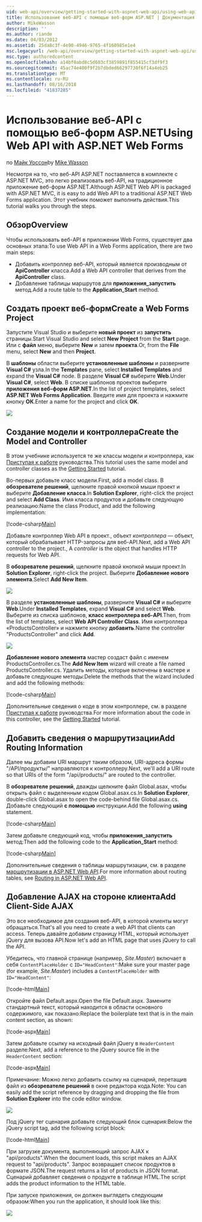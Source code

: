 ```yaml
---
uid: web-api/overview/getting-started-with-aspnet-web-api/using-web-api-with-aspnet-web-forms
title: Использование веб-API с помощью веб-форм ASP.NET | Документация Майкрософт
author: MikeWasson
description: ''
ms.author: riande
ms.date: 04/03/2012
ms.assetid: 25da8c3f-4e90-4946-9765-4f160985e1e4
msc.legacyurl: /web-api/overview/getting-started-with-aspnet-web-api/using-web-api-with-aspnet-web-forms
msc.type: authoredcontent
ms.openlocfilehash: a14bf0abd8c5d603cf3859891f855415cf3df9f3
ms.sourcegitcommit: 45ac74e400f9f2b7dbded66297730f6f14a4eb25
ms.translationtype: MT
ms.contentlocale: ru-RU
ms.lasthandoff: 08/16/2018
ms.locfileid: "41837285"
---
```

<a name="using-web-api-with-aspnet-web-forms"></a><span data-ttu-id="1843e-102">Использование веб-API с помощью веб-форм ASP.NET</span><span class="sxs-lookup"><span data-stu-id="1843e-102">Using Web API with ASP.NET Web Forms</span></span>
====================
<span data-ttu-id="1843e-103">по [Майк Уоссон](https://github.com/MikeWasson)</span><span class="sxs-lookup"><span data-stu-id="1843e-103">by [Mike Wasson](https://github.com/MikeWasson)</span></span>

<span data-ttu-id="1843e-104">Несмотря на то, что веб-API ASP.NET поставляется в комплекте с ASP.NET MVC, это легко реализовать веб-API, на традиционное приложение веб-форм ASP.NET.</span><span class="sxs-lookup"><span data-stu-id="1843e-104">Although ASP.NET Web API is packaged with ASP.NET MVC, it is easy to add Web API to a traditional ASP.NET Web Forms application.</span></span> <span data-ttu-id="1843e-105">Этот учебник поможет выполнить действия.</span><span class="sxs-lookup"><span data-stu-id="1843e-105">This tutorial walks you through the steps.</span></span>

## <a name="overview"></a><span data-ttu-id="1843e-106">Обзор</span><span class="sxs-lookup"><span data-stu-id="1843e-106">Overview</span></span>

<span data-ttu-id="1843e-107">Чтобы использовать веб-API в приложении Web Forms, существует два основных этапа:</span><span class="sxs-lookup"><span data-stu-id="1843e-107">To use Web API in a Web Forms application, there are two main steps:</span></span>

- <span data-ttu-id="1843e-108">Добавить контроллер веб-API, который является производным от **ApiController** класса.</span><span class="sxs-lookup"><span data-stu-id="1843e-108">Add a Web API controller that derives from the **ApiController** class.</span></span>
- <span data-ttu-id="1843e-109">Добавление таблицы маршрутов для **приложения\_запустить** метод.</span><span class="sxs-lookup"><span data-stu-id="1843e-109">Add a route table to the **Application\_Start** method.</span></span>

## <a name="create-a-web-forms-project"></a><span data-ttu-id="1843e-110">Создать проект веб-форм</span><span class="sxs-lookup"><span data-stu-id="1843e-110">Create a Web Forms Project</span></span>

<span data-ttu-id="1843e-111">Запустите Visual Studio и выберите **новый проект** из **запустить** страницы.</span><span class="sxs-lookup"><span data-stu-id="1843e-111">Start Visual Studio and select **New Project** from the **Start** page.</span></span> <span data-ttu-id="1843e-112">Или с **файл** меню, выберите **New** и затем **проекта**.</span><span class="sxs-lookup"><span data-stu-id="1843e-112">Or, from the **File** menu, select **New** and then **Project**.</span></span>

<span data-ttu-id="1843e-113">В **шаблоны** области выберите **установленные шаблоны** и разверните **Visual C#** узла.</span><span class="sxs-lookup"><span data-stu-id="1843e-113">In the **Templates** pane, select **Installed Templates** and expand the **Visual C#** node.</span></span> <span data-ttu-id="1843e-114">В разделе **Visual C#** выберите **Web**.</span><span class="sxs-lookup"><span data-stu-id="1843e-114">Under **Visual C#**, select **Web**.</span></span> <span data-ttu-id="1843e-115">В списке шаблонов проектов выберите **приложения веб-форм ASP.NET**.</span><span class="sxs-lookup"><span data-stu-id="1843e-115">In the list of project templates, select **ASP.NET Web Forms Application**.</span></span> <span data-ttu-id="1843e-116">Введите имя для проекта и нажмите кнопку **ОК**.</span><span class="sxs-lookup"><span data-stu-id="1843e-116">Enter a name for the project and click **OK**.</span></span>

![](using-web-api-with-aspnet-web-forms/_static/image1.png)

## <a name="create-the-model-and-controller"></a><span data-ttu-id="1843e-117">Создание модели и контроллера</span><span class="sxs-lookup"><span data-stu-id="1843e-117">Create the Model and Controller</span></span>

<span data-ttu-id="1843e-118">В этом учебнике используется те же классы модели и контроллера, как [Приступая к работе](tutorial-your-first-web-api.md) руководства.</span><span class="sxs-lookup"><span data-stu-id="1843e-118">This tutorial uses the same model and controller classes as the [Getting Started](tutorial-your-first-web-api.md) tutorial.</span></span>

<span data-ttu-id="1843e-119">Во-первых добавьте класс модели.</span><span class="sxs-lookup"><span data-stu-id="1843e-119">First, add a model class.</span></span> <span data-ttu-id="1843e-120">В **обозревателе решений**, щелкните правой кнопкой мыши проект и выберите **Добавление класса**.</span><span class="sxs-lookup"><span data-stu-id="1843e-120">In **Solution Explorer**, right-click the project and select **Add Class**.</span></span> <span data-ttu-id="1843e-121">Имя класса продуктов и добавьте следующую реализацию:</span><span class="sxs-lookup"><span data-stu-id="1843e-121">Name the class Product, and add the following implementation:</span></span>

[!code-csharp[Main](using-web-api-with-aspnet-web-forms/samples/sample1.cs)]

<span data-ttu-id="1843e-122">Добавьте контроллер Web API в проект., объект *контроллера* — объект, который обрабатывает HTTP-запросы для веб-API.</span><span class="sxs-lookup"><span data-stu-id="1843e-122">Next, add a Web API controller to the project., A *controller* is the object that handles HTTP requests for Web API.</span></span>

<span data-ttu-id="1843e-123">В **обозревателе решений**, щелкните правой кнопкой мыши проект.</span><span class="sxs-lookup"><span data-stu-id="1843e-123">In **Solution Explorer**, right-click the project.</span></span> <span data-ttu-id="1843e-124">Выберите **Добавление нового элемента**.</span><span class="sxs-lookup"><span data-stu-id="1843e-124">Select **Add New Item**.</span></span>

![](using-web-api-with-aspnet-web-forms/_static/image2.png)

<span data-ttu-id="1843e-125">В разделе **установленные шаблоны**, разверните **Visual C#** и выберите **Web**.</span><span class="sxs-lookup"><span data-stu-id="1843e-125">Under **Installed Templates**, expand **Visual C#** and select **Web**.</span></span> <span data-ttu-id="1843e-126">Выберите из списка шаблонов, **класс контроллера веб-API**.</span><span class="sxs-lookup"><span data-stu-id="1843e-126">Then, from the list of templates, select **Web API Controller Class**.</span></span> <span data-ttu-id="1843e-127">Имя контроллера «ProductsController» и нажмите кнопку **добавить**.</span><span class="sxs-lookup"><span data-stu-id="1843e-127">Name the controller "ProductsController" and click **Add**.</span></span>

![](using-web-api-with-aspnet-web-forms/_static/image3.png)

<span data-ttu-id="1843e-128">**Добавление нового элемента** мастер создаст файл с именем ProductsController.cs.</span><span class="sxs-lookup"><span data-stu-id="1843e-128">The **Add New Item** wizard will create a file named ProductsController.cs.</span></span> <span data-ttu-id="1843e-129">Удалить методы, которые включены в мастере и добавьте следующие методы:</span><span class="sxs-lookup"><span data-stu-id="1843e-129">Delete the methods that the wizard included and add the following methods:</span></span>

[!code-csharp[Main](using-web-api-with-aspnet-web-forms/samples/sample2.cs)]

<span data-ttu-id="1843e-130">Дополнительные сведения о коде в этом контроллере, см. в разделе [Приступая к работе](tutorial-your-first-web-api.md) руководства.</span><span class="sxs-lookup"><span data-stu-id="1843e-130">For more information about the code in this controller, see the [Getting Started](tutorial-your-first-web-api.md) tutorial.</span></span>

## <a name="add-routing-information"></a><span data-ttu-id="1843e-131">Добавить сведения о маршрутизации</span><span class="sxs-lookup"><span data-stu-id="1843e-131">Add Routing Information</span></span>

<span data-ttu-id="1843e-132">Далее мы добавим URI маршрут таким образом, URI-адреса формы &quot;/API/продукты/&quot; направляются к контроллеру.</span><span class="sxs-lookup"><span data-stu-id="1843e-132">Next, we'll add a URI route so that URIs of the form &quot;/api/products/&quot; are routed to the controller.</span></span>

<span data-ttu-id="1843e-133">В **обозревателе решений**, дважды щелкните файл Global.asax, чтобы открыть файл с выделенным кодом Global.asax.cs.</span><span class="sxs-lookup"><span data-stu-id="1843e-133">In **Solution Explorer**, double-click Global.asax to open the code-behind file Global.asax.cs.</span></span> <span data-ttu-id="1843e-134">Добавьте следующий **с помощью** инструкции.</span><span class="sxs-lookup"><span data-stu-id="1843e-134">Add the following **using** statement.</span></span>

[!code-csharp[Main](using-web-api-with-aspnet-web-forms/samples/sample3.cs)]

<span data-ttu-id="1843e-135">Затем добавьте следующий код, чтобы **приложения\_запустить** метод:</span><span class="sxs-lookup"><span data-stu-id="1843e-135">Then add the following code to the **Application\_Start** method:</span></span>

[!code-csharp[Main](using-web-api-with-aspnet-web-forms/samples/sample4.cs)]

<span data-ttu-id="1843e-136">Дополнительные сведения о таблицы маршрутизации, см. в разделе [маршрутизации в ASP.NET Web API](../web-api-routing-and-actions/routing-in-aspnet-web-api.md).</span><span class="sxs-lookup"><span data-stu-id="1843e-136">For more information about routing tables, see [Routing in ASP.NET Web API](../web-api-routing-and-actions/routing-in-aspnet-web-api.md).</span></span>

## <a name="add-client-side-ajax"></a><span data-ttu-id="1843e-137">Добавление AJAX на стороне клиента</span><span class="sxs-lookup"><span data-stu-id="1843e-137">Add Client-Side AJAX</span></span>

<span data-ttu-id="1843e-138">Это все необходимое для создания веб-API, в которой клиенты могут обращаться.</span><span class="sxs-lookup"><span data-stu-id="1843e-138">That's all you need to create a web API that clients can access.</span></span> <span data-ttu-id="1843e-139">Теперь давайте добавим страницу HTML, который использует jQuery для вызова API.</span><span class="sxs-lookup"><span data-stu-id="1843e-139">Now let's add an HTML page that uses jQuery to call the API.</span></span>

<span data-ttu-id="1843e-140">Убедитесь, что главной странице (например, *Site.Master*) включает в себя `ContentPlaceHolder` с `ID="HeadContent"`:</span><span class="sxs-lookup"><span data-stu-id="1843e-140">Make sure your master page (for example, *Site.Master*) includes a `ContentPlaceHolder` with `ID="HeadContent"`:</span></span>

[!code-html[Main](using-web-api-with-aspnet-web-forms/samples/sample8.html)]

<span data-ttu-id="1843e-141">Откройте файл Default.aspx.</span><span class="sxs-lookup"><span data-stu-id="1843e-141">Open the file Default.aspx.</span></span> <span data-ttu-id="1843e-142">Замените стандартный текст, который находится в области основного содержимого, как показано:</span><span class="sxs-lookup"><span data-stu-id="1843e-142">Replace the boilerplate text that is in the main content section, as shown:</span></span>

[!code-aspx[Main](using-web-api-with-aspnet-web-forms/samples/sample5.aspx)]

<span data-ttu-id="1843e-143">Затем добавьте ссылку на исходный файл jQuery в `HeaderContent` разделе:</span><span class="sxs-lookup"><span data-stu-id="1843e-143">Next, add a reference to the jQuery source file in the `HeaderContent` section:</span></span>

[!code-aspx[Main](using-web-api-with-aspnet-web-forms/samples/sample6.aspx?highlight=2)]

<span data-ttu-id="1843e-144">Примечание: Можно легко добавить ссылку на сценарий, перетащив файл из **обозревателе решений** в окне редактора кода.</span><span class="sxs-lookup"><span data-stu-id="1843e-144">Note: You can easily add the script reference by dragging and dropping the file from **Solution Explorer** into the code editor window.</span></span>

![](using-web-api-with-aspnet-web-forms/_static/image4.png)

<span data-ttu-id="1843e-145">Под jQuery тег сценария добавьте следующий блок сценария:</span><span class="sxs-lookup"><span data-stu-id="1843e-145">Below the jQuery script tag, add the following script block:</span></span>

[!code-html[Main](using-web-api-with-aspnet-web-forms/samples/sample7.html)]

<span data-ttu-id="1843e-146">При загрузке документа, выполняющий запрос AJAX к &quot;api/products&quot;.</span><span class="sxs-lookup"><span data-stu-id="1843e-146">When the document loads, this script makes an AJAX request to &quot;api/products&quot;.</span></span> <span data-ttu-id="1843e-147">Запрос возвращает список продуктов в формате JSON.</span><span class="sxs-lookup"><span data-stu-id="1843e-147">The request returns a list of products in JSON format.</span></span> <span data-ttu-id="1843e-148">Сценарий добавляет сведения о продукте в таблице HTML.</span><span class="sxs-lookup"><span data-stu-id="1843e-148">The script adds the product information to the HTML table.</span></span>

<span data-ttu-id="1843e-149">При запуске приложения, он должен выглядеть следующим образом:</span><span class="sxs-lookup"><span data-stu-id="1843e-149">When you run the application, it should look like this:</span></span>

![](using-web-api-with-aspnet-web-forms/_static/image5.png)
